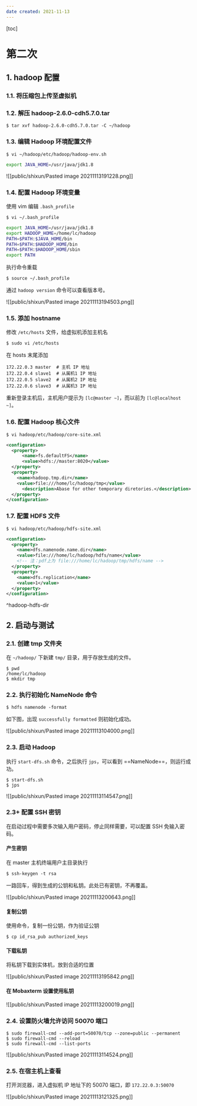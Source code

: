 ```yaml
---
date created: 2021-11-13
---
```


[toc]

# 第二次

## 1. hadoop 配置

### 1.1. 将压缩包上传至虚拟机

### 1.2. 解压 hadoop-2.6.0-cdh5.7.0.tar

```shell
$ tar xvf hadoop-2.6.0-cdh5.7.0.tar -C ~/hadoop
```

### 1.3. 编辑 Hadoop 环境配置文件

```shell
$ vi ~/hadoop/etc/hadoop/hadoop-env.sh
```

```bash
export JAVA_HOME=/usr/java/jdk1.8
```

![[public/shixun/Pasted image 20211113191228.png]]

### 1.4. 配置 Hadoop 环境变量

使用 vim 编辑 `.bash_profile`

```shell
$ vi ~/.bash_profile
```

```bash
export JAVA_HOME=/usr/java/jdk1.8
export HADOOP_HOME=/home/lc/hadoop
PATH=$PATH:$JAVA_HOME/bin
PATH=$PATH:$HADOOP_HOME/bin
PATH=$PATH:$HADOOP_HOME/sbin
export PATH
```

执行命令重载

```shell
$ source ~/.bash_profile
```

通过 `hadoop version` 命令可以查看版本号。

![[public/shixun/Pasted image 20211113194503.png]]

### 1.5. 添加 hostname

修改 `/etc/hosts` 文件，给虚拟机添加主机名

```shell
$ sudo vi /etc/hosts
```

在 hosts 末尾添加

```text
172.22.0.3 master  # 主机 IP 地址
172.22.0.4 slave1  # 从属机1 IP 地址
172.22.0.5 slave2  # 从属机2 IP 地址
172.22.0.6 slave3  # 从属机3 IP 地址
```

重新登录主机后，主机用户提示为 `[lc@master ~]`，而以前为 `[lc@localhost ~]`。

### 1.6. 配置 Hadoop 核心文件

```shell
$ vi hadoop/etc/hadoop/core-site.xml
```

```xml
<configuration>
  <property>
	  <name>fs.defaultFS</name>
	  <value>hdfs://master:8020</value>
  </property>
  <property>
    <name>hadoop.tmp.dir</name>
	<value>file:///home/lc/hadoop/tmp</value>
	  <description>Abase for other temporary diretories.</description>
  </property>
</configuration>
```

### 1.7. 配置 HDFS 文件

```shell
$ vi hadoop/etc/hadoop/hdfs-site.xml
```

```xml
<configuration>
  <property>
    <name>dfs.namenode.name.dir</name>
	<value>file:///home/lc/hadoop/hdfs/name</value>
	<!-- 注：pdf上为 file:///home/lc/hadoop/tmp/hdfs/name -->
  </property>
  <property>
	<name>dfs.replication</name>
	<value>1</value>
  </property>
</configuration>
```

^hadoop-hdfs-dir

## 2. 启动与测试

### 2.1. 创建 tmp 文件夹

在 `~/hadoop/` 下新建 `tmp/` 目录，用于存放生成的文件。

```shell
$ pwd
/home/lc/hadoop
$ mkdir tmp
```

### 2.2. 执行初始化 NameNode 命令

```shell
$ hdfs namenode -format
```

如下图，出现 `successfully formatted` 则初始化成功。

![[public/shixun/Pasted image 20211113104000.png]]

### 2.3. 启动 Hadoop

执行 `start-dfs.sh` 命令，之后执行 `jps`，可以看到 ==NameNode==，则运行成功。

```shell
$ start-dfs.sh
$ jps
```

![[public/shixun/Pasted image 20211113114547.png]]

### 2.3+ 配置 SSH 密钥

在启动过程中需要多次输入用户密码，停止同样需要，可以配置 SSH 免输入密码。

#### 产生密钥

在 master 主机终端用户主目录执行

```shell
$ ssh-keygen -t rsa
```

一路回车，得到生成的公钥和私钥。此处已有密钥，不再覆盖。

![[public/shixun/Pasted image 20211113200643.png]]

#### 复制公钥

使用命令，复制一份公钥，作为验证公钥

```shell
$ cp id_rsa_pub authorized_keys
```

#### 下载私钥

将私钥下载到实体机，放到合适的位置

![[public/shixun/Pasted image 20211113195842.png]]

#### 在 Mobaxterm 设置使用私钥

![[public/shixun/Pasted image 20211113200019.png]]

### 2.4. 设置防火墙允许访问 50070 端口

```shell
$ sudo firewall-cmd --add-port=50070/tcp --zone=public --permanent
$ sudo firewall-cmd --reload
$ sudo firewall-cmd --list-ports
```

![[public/shixun/Pasted image 20211113114524.png]]

### 2.5. 在宿主机上查看

打开浏览器，进入虚拟机 IP 地址下的 50070 端口，即 `172.22.0.3:50070`

![[public/shixun/Pasted image 20211113121325.png]]
